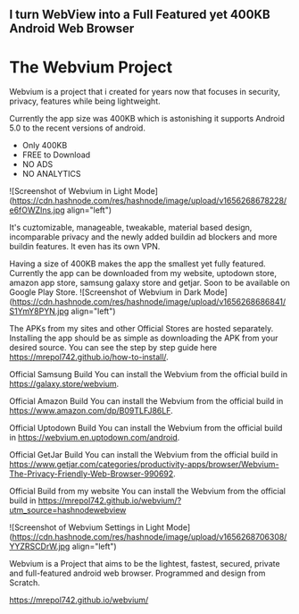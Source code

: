 ## I turn WebView into a Full Featured yet 400KB Android Web Browser

# The Webvium Project

Webvium is a project that i created for years now that focuses in security, privacy, features while being lightweight.

Currently the app size was 400KB which is astonishing it supports Android 5.0 to the recent versions of android.


- Only 400KB
- FREE to Download
- NO ADS
- NO ANALYTICS

![Screenshot of Webvium in Light Mode](https://cdn.hashnode.com/res/hashnode/image/upload/v1656268678228/e6fOWZIns.jpg align="left")

It's cuztomizable, manageable, tweakable, material based design, incomparable privacy and the newly added buildin ad blockers and more buildin features. It even has its own VPN.

Having a size of 400KB makes the app the smallest yet fully featured. Currently the app can be downloaded from my website, uptodown store, amazon app store, samsung galaxy store and getjar. Soon to be available on Google Play Store.
![Screenshot of Webvium in Dark Mode](https://cdn.hashnode.com/res/hashnode/image/upload/v1656268686841/S1YmY8PYN.jpg align="left")

The APKs from my sites and other Official Stores are hosted separately. Installing the app should be as simple as downloading the APK from your desired source. You can see the step by step guide here https://mrepol742.github.io/how-to-install/.

Official Samsung Build
You can install the Webvium from the official build in https://galaxy.store/webvium.

Official Amazon Build
You can install the Webvium from the official build in https://www.amazon.com/dp/B09TLFJ86LF.

Official Uptodown Build
You can install the Webvium from the official build in https://webvium.en.uptodown.com/android.

Official GetJar Build
You can install the Webvium from the official build in https://www.getjar.com/categories/productivity-apps/browser/Webvium-The-Privacy-Friendly-Web-Browser-990692.

Official Build from my website
You can install the Webvium from the official build in https://mrepol742.github.io/webvium/?utm_source=hashnodewebview

![Screenshot of Webvium Settings in Light Mode](https://cdn.hashnode.com/res/hashnode/image/upload/v1656268706308/YYZRSCDrW.jpg align="left")

Webvium is a Project that aims to be the lightest, fastest, secured, private and full-featured android web browser. Programmed and design from Scratch.

https://mrepol742.github.io/webvium/
